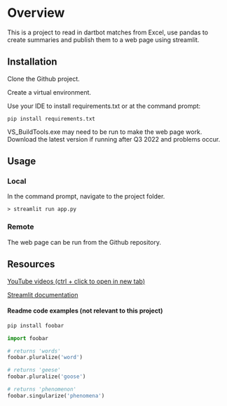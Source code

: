 # Overview

This is a project to read in dartbot matches from Excel, use pandas to create summaries and publish them to a web page using streamlit.

## Installation

Clone the Github project.

Create a virtual environment.

Use your IDE to install requirements.txt or at the command prompt:

```
pip install requirements.txt
```
VS_BuildTools.exe may need to be run to make the web page work.
Download the latest version if running after Q3 2022 and problems occur.


## Usage

### Local 

In the command prompt, navigate to the project folder.
```
> streamlit run app.py
```
### Remote 
The web page can be run from the Github repository.

## Resources
[YouTube videos (ctrl + click to open in new tab)](https://www.youtube.com/results?search_query=streamlit)

[Streamlit documentation](https://docs.streamlit.io/library/get-started/installation)

#### Readme code examples (not relevant to this project)

```bash
pip install foobar
```

```python
import foobar

# returns 'words'
foobar.pluralize('word')

# returns 'geese'
foobar.pluralize('goose')

# returns 'phenomenon'
foobar.singularize('phenomena')
```